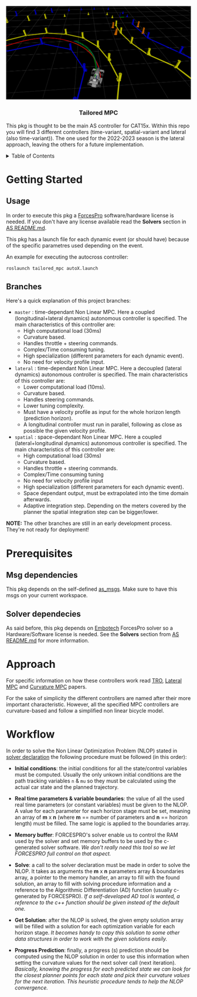 <a name="readme-top"></a>
<br />
<div align="center">
<a> <img src="docs/mpc_black.png" alt="Logo" width="855"> </a>
<h3 align="center">Tailored MPC</h3>
<p align="left">
        This pkg is thought to be the main AS controller for CAT15x. Within this repo you will find 3 different controllers (time-variant, spatial-variant and lateral (also time-variant)). The one used for the 2022-2023 season is the lateral approach, leaving the others for a future implementation.
    <br />
  </p>
</div>

<details>
    <summary>Table of Contents</summary>
    <ol>
        <li>
        <a href="#getting-started">Getting Started</a>
        <ul>
            <li><a href="#usage">Usage</a></li>
            <li><a href="#branches">Branches</a></li>
        </ul>
        </li>
        <li><a href="#prerequisites">Prerequisites</a>
        <ul>
            <li><a href="#msg-dependencies">Msg dependencies</a></li>
            <li><a href="#solver-dependencies">Solver dependencies</a></li>
        </ul>
        </li>
        <li>
        <a href="#approach">Approach</a>
        </li>
        <li>
        <a href="#workflow">Workflow</a>
        </li>
    </ol>
</details>

# Getting Started

## Usage
In order to execute this pkg a [ForcesPro](https://forces.embotech.com/Documentation/index.html) software/hardware license is needed. If you don't have any license available read the __Solvers__ section in [AS README.md](https://bcnemotorsport.upc.edu:81/autonomous-systems-group/autonomous_systems).

This pkg has a launch file for each dynamic event (or should have) because of the specific parametres used depending on the event. 

An example for executing the autocross controller:

```sh
roslaunch tailored_mpc autoX.launch
```

## Branches
Here's a quick explanation of this project branches:

* `master` : time-dependant Non Linear MPC. Here a coupled (longitudinal+lateral dynamics) autonomous controller is specified. The main characteristics of this controller are:
    * High computational load (30ms)
    * Curvature based.
    * Handles throttle + steering commands.
    * Complex/Time consuming tuning.
    * High specialization (different parameters for each dynamic event).
    * No need for velocity profile input.
* `lateral` : time-dependant Non Linear MPC. Here a decoupled (lateral dynamics) autonomous controller is specified. The main characteristics of this controller are:
    * Lower computational load (10ms).
    * Curvature based.
    * Handles steering commands.
    * Lower tuning complexity.
    * Must have a velocity profile as input for the whole horizon length (prediction horizon).
    * A longitudinal controller must run in parallel, following as close as possible the given velocity profile.
* `spatial` : space-dependant Non Linear MPC. Here a coupled (lateral+longitudinal dynamics) autonomous controller is specified. The main characteristics of this controller are:
    * High computational load (30ms)
    * Curvature based.
    * Handles throttle + steering commands.
    * Complex/Time consuming tuning
    * No need for velocity profile input
    * High specialization (different parameters for each dynamic event).
    * Space dependant output, must be extrapolated into the time domain afterwards.
    * Adaptive integration step. Depending on the meters covered by the planner the spatial integration step can be bigger/lower.

__NOTE:__ The other branches are still in an early development process. They're not ready for deployment!

# Prerequisites

## Msg dependencies
This pkg depends on the self-defined [as_msgs](https://bcnemotorsport.upc.edu:81/autonomous-systems-group/autonomous_systems). Make sure to have this msgs on your current workspace.

## Solver dependecies
As said before, this pkg depends on [Embotech](https://www.embotech.com/products/forcespro/overview/) ForcesPro solver so a Hardware/Software license is needed. See the __Solvers__ section from [AS README.md](https://bcnemotorsport.upc.edu:81/autonomous-systems-group/autonomous_systems) for more information.

# Approach

For specific information on how these controllers work read [TRO](docs/TRO.pdf), [Lateral MPC](docs/KIT_lateral_MPC.pdf) and [Curvature MPC](docs/curvature_MPC.pdf) papers.

For the sake of simplicity the different controllers are named after their more important characteristic. However, all the specified MPC controllers are curvature-based and follow a simplified non linear bicycle model.

# Workflow

In order to solve the Non Linear Optimization Problem (NLOP) stated in [solver declaration](solver/FORCES_problem.m) the following procedure must be followed (in this order):

* __Initial conditions__: the initial conditions for all the state/control variables must be computed. Usually the only unkown initial conditions are the path tracking variables `n` & `mu` so they must be calculated using the actual car state and the planned trajectory. 

* __Real time parameters & variable boundaries__: the value of all the used real time parameters (or constant variables) must be given to the NLOP. A value for each parameter for each horizon stage must be set, meaning an array of __m__ x __n__ (where __m__ == number of parameters and __n__ == horizon length) must be filled. The same logic is applied to the boundaries array.

* __Memory buffer__: FORCESPRO's solver enable us to control the RAM used by the solver and set memory buffers to be used by the c-generated solver software. _We don't really need this tool so we let FORCESPRO full control on that aspect._

* __Solve__: a call to the solver declaration must be made in order to solve the NLOP. It takes as arguments the __m__ x __n__ parameters array & boundaries array, a pointer to the memory handler, an array to fill with the found solution, an array to fill with solving procedure information and a reference to the Algorithmic Differentiation (AD) function (usually c-generated by FORCESPRO). _If a self-developed AD tool is wanted, a reference to the c++ function should be given instead of the default one._

* __Get Solution__: after the NLOP is solved, the given empty solution array will be filled with a solution for each optimization variable for each horizon stage. _It becomes handy to copy this solution to some other data structures in order to work with the given solutions easily._

* __Progress Prediction__: finally, a progress (s) prediction should be computed using the NLOP solution in order to use this information when setting the curvature values for the next solver call (next iteration). _Basically, knowing the progress for each predicted state we can look for the closest planner points for each state and pick their curvature values for the next iteration. This heuristic procedure tends to help the NLOP convergence._
